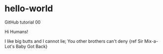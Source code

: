 # hello-world
GitHub tutorial 00

Hi Humans!

I like big butts and I cannot lie; You other brothers can't deny {ref Sir Mix-a-Lot's Baby Got Back}
